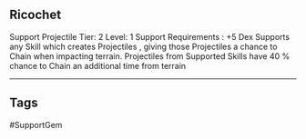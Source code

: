 ## Ricochet
Support
Projectile
Tier: 2
Level: 1
Support Requirements : +5 Dex
Supports any Skill which creates Projectiles , giving those Projectiles a chance to Chain when impacting terrain.
Projectiles from Supported Skills have 40 % chance to Chain an additional time from terrain

---
## Tags
#SupportGem
